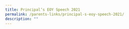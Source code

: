 ```yaml
---
title: Principal’s EOY Speech 2021
permalink: /parents-links/principal-s-eoy-speech-2021/
description: ""
---
```

